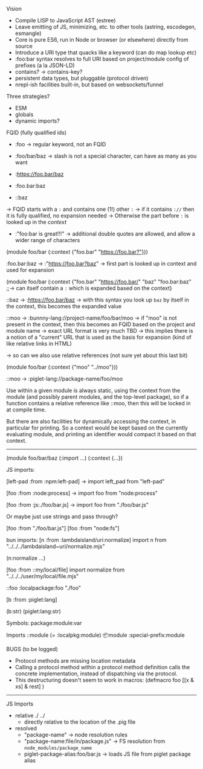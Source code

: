 Vision

- Compile LISP to JavaScript AST (estree)
- Leave emitting of JS, minimizing, etc. to other tools (astring, escodegen, esmangle)
- Core is pure ES6, run in Node or browser (or elsewhere) directly from source
- Introduce a URI type that quacks like a keyword (can do map lookup etc)
- :foo:bar syntax resolves to full URI based on project/module config of prefixes (a la JSON-LD)
- contains? -> contains-key?
- persistent data types, but pluggable (protocol driven)
- nrepl-ish facilities built-in, but based on websockets/funnel


Three strategies?

- ESM
- globals
- dynamic imports?

FQID (fully qualified ids)

- :foo -> regular keyword, not an FQID
- :foo/bar/baz -> slash is not a special character, can have as many as you want

- :https://foo.bar/baz
- :foo.bar:baz
- ::baz

-> FQID starts with a `:` and contains one (1!) other `:`
-> if it contains `://` then it is fully qualified, no expansion needed
-> Otherwise the part before `:` is looked up in the *context*

- :"foo:bar is great!!!"
-> additional double quotes are allowed, and allow a wider range of characters


(module foo/bar
  (:context {"foo.bar" "https://foo.bar?"}))
  
:foo.bar:baz -> :"https://foo.bar?baz"
-> first part is looked up in context and used for expansion
             
(module foo/bar
  (:context {"foo.bar" "https://foo.bar/"
             "baz" "foo.bar:baz" ;;-> can itself contain a `:` which is expanded based on the context}
             
::baz -> :https://foo.bar/baz
-> with this syntax you look up `baz` by itself in the context, this becomes the expanded value

::moo -> :bunnny-lang://project-name/foo/bar/moo
-> if "moo" is not present in the context, then this becomes an FQID based on the project and module name
-> exact URL format is very much TBD
-> this implies there is a notion of a "current" URL that is used as the basis for expansion (kind of like relative links in HTML)


-> so can we also use relative references (not sure yet about this last bit)

(module foo/bar
  (:context {"moo" "../moo"}))
  
::moo -> :piglet-lang://package-name/foo/moo

Use within a given module is always static, using the context from the module
(and possibly parent modules, and the top-level package), so if a function
contains a relative reference like ::moo, then this will be locked in at compile
time.

But there are also facilities for dynamically accessing the context, in
particular for printing. So a context would be kept based on the currently
evaluating module, and printing an identifier would compact it based on that
context.

----------------------------------------------------------------------------


(module foo/bar/baz
  (:import ...)
  (:context {...})
  
JS imports:

[left-pad :from :npm:left-pad]
-> import left_pad from "left-pad"

[foo :from :node:process]
-> import foo from "node:process"

[foo :from :js:./foo/bar.js]
-> import foo from "./foo/bar.js"

Or maybe just use strings and pass through?

[foo :from "./foo/bar.js"]
[foo :from "node:fs"]

bun imports:
[n :from :lambdaisland/uri:normalize]
import n from "../../../lambdaisland~uri/normalize.mjs"

(n:normalize ...)


[foo :from ::my/local/file]
import normalize from "../../../user/my/local/file.mjs"

::foo
:localpackage:foo
"./foo"

[b :from :piglet:lang]

(b:str)
(piglet:lang:str)

Symbols:
package:module:var

Imports
::module (= :localpkg:module)
:package:module
:special-prefix:module

BUGS (to be logged)

- Protocol methods are missing location metadata
- Calling a protocol method within a protocol method definition calls the
  concrete implementation, instead of dispatching via the protocol.
- This destructuring doesn't seem to work in macros: (defmacro foo [[x & xs] & rest] )


-----

JS Imports

- relative ./ ../
  - directly relative to the location of the .pig file
- resolved
  - "package-name" -> node resolution rules
  - "package-name:file/in/package.js" -> FS resolution from `node_modules/package_name`
  - piglet-package-alias:foo/bar.js -> loads JS file from piglet package alias
